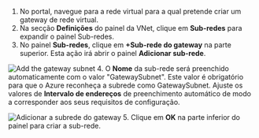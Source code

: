 1. No portal, navegue para a rede virtual para a qual pretende criar um gateway de rede virtual.
2. Na secção **Definições** do painel da VNet, clique em **Sub-redes** para expandir o painel Sub-redes.
3. No painel **Sub-redes**, clique em **+Sub-rede do gateway** na parte superior. Esta ação irá abrir o painel **Adicionar sub-rede**.

  ![Add the gateway subnet](./media/vpn-gateway-add-gwsubnet-s2s-rm-portal-include/add-gw-subnet.png "Add the gateway subnet")
4. O **Nome** da sub-rede será preenchido automaticamente com o valor "GatewaySubnet". Este valor é obrigatório para que o Azure reconheça a subrede como GatewaySubnet. Ajuste os valores de **Intervalo de endereços** de preenchimento automático de modo a corresponder aos seus requisitos de configuração.

  ![Adicionar a subrede do gateway](./media/vpn-gateway-add-gwsubnet-s2s-rm-portal-include/gwsubnetip.png "Adicionar a subrede do gateway")
5. Clique em **OK** na parte inferior do painel para criar a sub-rede.
